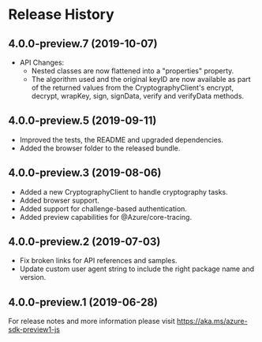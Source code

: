 # Release History

## 4.0.0-preview.7 (2019-10-07)
- API Changes:
    - Nested classes are now flattened into a "properties" property.
    - The algorithm used and the original keyID are now available as part of the returned values from the CryptographyClient's encrypt, decrypt, wrapKey, sign, signData, verify and verifyData methods.

## 4.0.0-preview.5 (2019-09-11)
- Improved the tests, the README and upgraded dependencies.
- Added the browser folder to the released bundle.

## 4.0.0-preview.3 (2019-08-06)
- Added a new CryptographyClient to handle cryptography tasks.
- Added browser support.
- Added support for challenge-based authentication.
- Added preview capabilities for @Azure/core-tracing.

## 4.0.0-preview.2 (2019-07-03)
- Fix broken links for API references and samples.
- Update custom user agent string to include the right package name and version.
 
## 4.0.0-preview.1 (2019-06-28)
For release notes and more information please visit
https://aka.ms/azure-sdk-preview1-js
